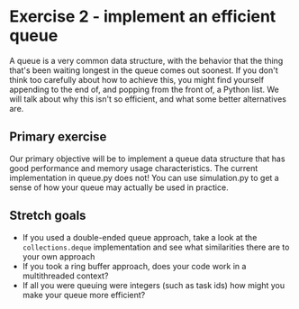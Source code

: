 # Exercise 2 - implement an efficient queue

A queue is a very common data structure, with the behavior that the thing that's been waiting longest in the queue comes out soonest. If you don't think too carefully about how to achieve this, you might find yourself appending to the end of, and popping from the front of, a Python list. We will talk about why this isn't so efficient, and what some better alternatives are.


## Primary exercise

Our primary objective will be to implement a queue data structure that has good performance and memory usage characteristics. The current implementation in queue.py does not! You can use simulation.py to get a sense of how your queue may actually be used in practice.


## Stretch goals

* If you used a double-ended queue approach, take a look at the `collections.deque` implementation and see what similarities there are to your own approach
* If you took a ring buffer approach, does your code work in a multithreaded context?
* If all you were queuing were integers (such as task ids) how might you make your queue more efficient?
